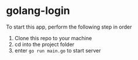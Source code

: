 # golang-login


To start this app, perform the following step in order

1. Clone this repo to your machine 
2. cd into the project folder
3.  enter `go run main.go` to start server
